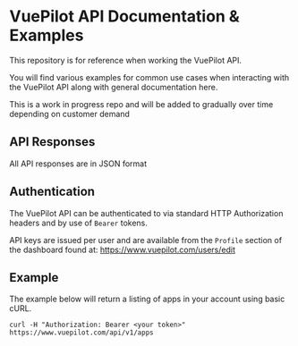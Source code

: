 # VuePilot API Documentation & Examples

This repository is for reference when working the VuePilot API.

You will find various examples for common use cases when interacting with the VuePilot API along with general documentation here.

This is a work in progress repo and will be added to gradually over time depending on customer demand

## API Responses

All API responses are in JSON format

## Authentication

The VuePilot API can be authenticated to via standard HTTP Authorization headers and by use of `Bearer` tokens.

API keys are issued per user and are available from the `Profile` section of the dashboard found at: https://www.vuepilot.com/users/edit

## Example

The example below will return a listing of apps in your account using basic cURL.

```
curl -H "Authorization: Bearer <your token>" https://www.vuepilot.com/api/v1/apps
```
